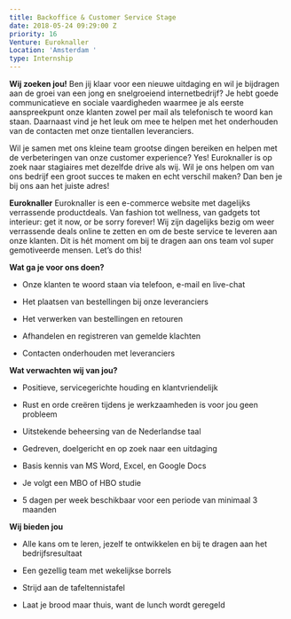 ```yaml
---
title: Backoffice & Customer Service Stage
date: 2018-05-24 09:29:00 Z
priority: 16
Venture: Euroknaller
Location: 'Amsterdam '
type: Internship
---
```


**Wij zoeken jou!**
Ben jij klaar voor een nieuwe uitdaging en wil je bijdragen aan de groei van een jong en snelgroeiend internetbedrijf? Je hebt goede communicatieve en sociale vaardigheden waarmee je als eerste aanspreekpunt onze klanten zowel per mail als telefonisch te woord kan staan. Daarnaast vind je het leuk om mee te helpen met het onderhouden van de contacten met onze tientallen leveranciers.

Wil je samen met ons kleine team grootse dingen bereiken en helpen met de verbeteringen van onze customer experience? Yes! Euroknaller is op zoek naar stagiaires met dezelfde drive als wij. Wil je ons helpen om van ons bedrijf een groot succes te maken en echt verschil maken? Dan ben je bij ons aan het juiste adres!

**Euroknaller**
Euroknaller is een e-commerce website met dagelijks verrassende productdeals. Van fashion tot wellness, van gadgets tot interieur: get it now, or be sorry forever! Wij zijn dagelijks bezig om weer verrassende deals online te zetten en om de beste service te leveren aan onze klanten. Dit is hét moment om bij te dragen aan ons team vol super gemotiveerde mensen. Let’s do this!

**Wat ga je voor ons doen?**

* Onze klanten te woord staan via telefoon, e-mail en live-chat

* Het plaatsen van bestellingen bij onze leveranciers

* Het verwerken van bestellingen en retouren

* Afhandelen en registreren van gemelde klachten

* Contacten onderhouden met leveranciers

**Wat verwachten wij van jou?**

* Positieve, servicegerichte houding en klantvriendelijk

* Rust en orde creëren tijdens je werkzaamheden is voor jou geen probleem

* Uitstekende beheersing van de Nederlandse taal

* Gedreven, doelgericht en op zoek naar een uitdaging

* Basis kennis van MS Word, Excel, en Google Docs

* Je volgt een MBO of HBO studie

* 5 dagen per week beschikbaar voor een periode van minimaal 3 maanden

**Wij bieden jou**

* Alle kans om te leren, jezelf te ontwikkelen en bij te dragen aan het bedrijfsresultaat

* Een gezellig team met wekelijkse borrels

* Strijd aan de tafeltennistafel

* Laat je brood maar thuis, want de lunch wordt geregeld